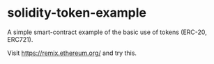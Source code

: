 # solidity-token-example
A simple smart-contract example of the basic use of tokens (ERC-20, ERC721).

Visit https://remix.ethereum.org/ and try this.
